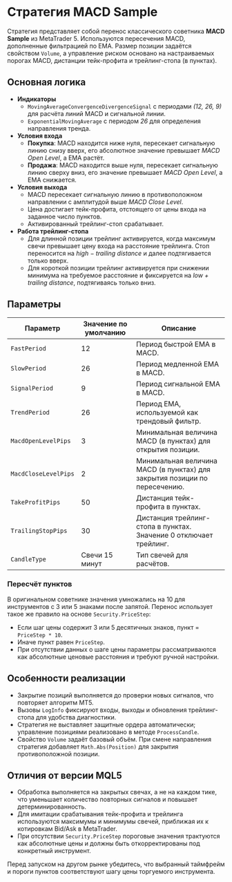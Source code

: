 # Стратегия MACD Sample

Стратегия представляет собой перенос классического советника **MACD Sample** из MetaTrader 5. Используются пересечения MACD, дополненные фильтрацией по EMA. Размер позиции задаётся свойством `Volume`, а управление риском основано на настраиваемых порогах MACD, дистанции тейк-профита и трейлинг-стопа (в пунктах).

## Основная логика

- **Индикаторы**
  - `MovingAverageConvergenceDivergenceSignal` с периодами *(12, 26, 9)* для расчёта линий MACD и сигнальной линии.
  - `ExponentialMovingAverage` с периодом *26* для определения направления тренда.
- **Условия входа**
  - **Покупка**: MACD находится ниже нуля, пересекает сигнальную линию снизу вверх, его абсолютное значение превышает *MACD Open Level*, а EMA растёт.
  - **Продажа**: MACD находится выше нуля, пересекает сигнальную линию сверху вниз, его значение превышает *MACD Open Level*, а EMA снижается.
- **Условия выхода**
  - MACD пересекает сигнальную линию в противоположном направлении с амплитудой выше *MACD Close Level*.
  - Цена достигает тейк-профита, отстоящего от цены входа на заданное число пунктов.
  - Активированный трейлинг-стоп срабатывает.
- **Работа трейлинг-стопа**
  - Для длинной позиции трейлинг активируется, когда максимум свечи превышает цену входа на расстояние трейлинга. Стоп переносится на *high − trailing distance* и далее подтягивается только вверх.
  - Для короткой позиции трейлинг активируется при снижении минимума на требуемое расстояние и фиксируется на *low + trailing distance*, подтягиваясь только вниз.

## Параметры

| Параметр | Значение по умолчанию | Описание |
|----------|-----------------------|----------|
| `FastPeriod` | 12 | Период быстрой EMA в MACD. |
| `SlowPeriod` | 26 | Период медленной EMA в MACD. |
| `SignalPeriod` | 9 | Период сигнальной EMA в MACD. |
| `TrendPeriod` | 26 | Период EMA, используемой как трендовый фильтр. |
| `MacdOpenLevelPips` | 3 | Минимальная величина MACD (в пунктах) для открытия позиции. |
| `MacdCloseLevelPips` | 2 | Минимальная величина MACD (в пунктах) для закрытия позиции по пересечению. |
| `TakeProfitPips` | 50 | Дистанция тейк-профита в пунктах. |
| `TrailingStopPips` | 30 | Дистанция трейлинг-стопа в пунктах. Значение 0 отключает трейлинг. |
| `CandleType` | Свечи 15 минут | Тип свечей для расчётов. |

### Пересчёт пунктов

В оригинальном советнике значения умножались на 10 для инструментов с 3 или 5 знаками после запятой. Перенос использует такое же правило на основе `Security.PriceStep`:

- Если шаг цены содержит 3 или 5 десятичных знаков, пункт = `PriceStep * 10`.
- Иначе пункт равен `PriceStep`.
- При отсутствии данных о шаге цены параметры рассматриваются как абсолютные ценовые расстояния и требуют ручной настройки.

## Особенности реализации

- Закрытие позиций выполняется до проверки новых сигналов, что повторяет алгоритм MT5.
- Вызовы `LogInfo` фиксируют входы, выходы и обновления трейлинг-стопа для удобства диагностики.
- Стратегия не выставляет защитные ордера автоматически; управление позициями реализовано в методе `ProcessCandle`.
- Свойство `Volume` задаёт базовый объём. При смене направления стратегия добавляет `Math.Abs(Position)` для закрытия противоположной позиции.

## Отличия от версии MQL5

- Обработка выполняется на закрытых свечах, а не на каждом тике, что уменьшает количество повторных сигналов и повышает детерминированность.
- Для имитации срабатывания тейк-профита и трейлинга используются максимумы и минимумы свечей, приближая их к котировкам Bid/Ask в MetaTrader.
- При отсутствии `Security.PriceStep` пороговые значения трактуются как абсолютные цены и должны быть откорректированы под конкретный инструмент.

Перед запуском на другом рынке убедитесь, что выбранный таймфрейм и пороги пунктов соответствуют шагу цены торгуемого инструмента.
